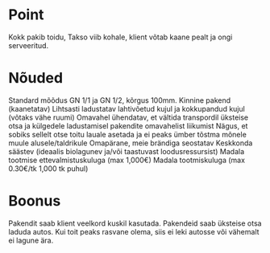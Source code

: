 
# Point

Kokk pakib toidu, Takso viib kohale, klient võtab kaane pealt ja ongi serveeritud.


# Nõuded

Standard mõõdus GN 1/1 ja GN 1/2, kõrgus 100mm.
Kinnine pakend (kaanetatav)
Lihtsasti ladustatav lahtivõetud kujul ja kokkupandud kujul (võtaks vähe ruumi)
Omavahel ühendatav, et vältida transpordil üksteise otsa ja külgedele ladustamisel pakendite omavahelist liikumist
Nägus, et sobiks sellelt otse toitu lauale asetada ja ei peaks ümber tõstma mõnele muule alusele/taldrikule
Omapärane, meie brändiga seostatav
Keskkonda säästev (ideaalis biolagunev ja/või taastuvast loodusressursist)
Madala tootmise ettevalmistuskuluga (max 1,000€)
Madala tootmiskuluga (max 0.30€/tk 1,000 tk puhul)

# Boonus

Pakendit saab klient veelkord kuskil kasutada.
Pakendeid saab üksteise otsa laduda autos.
Kui toit peaks rasvane olema, siis ei leki autosse või vähemalt ei lagune ära.
